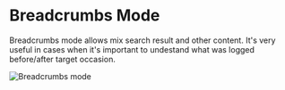 # Breadcrumbs Mode

Breadcrumbs mode allows mix search result and other content. It's very useful in cases when it's important to undestand what was logged before/after target occasion.

![Breadcrumbs mode](assets/documentation/search/breadcrumbs.gif)
